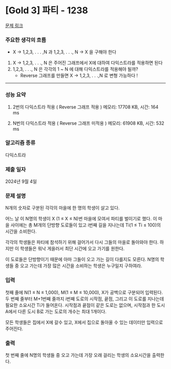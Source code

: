 # [Gold 3] 파티 - 1238

[문제 링크](https://www.acmicpc.net/problem/1238) 

### 주요한 생각의 흐름
 - X -> 1,2,3, . . . ,N 과 1,2,3, . . ., N -> X 을 구해야 한다

 1. X -> 1,2,3, . . ., N 은 주어진 그래프에서 X에 대하여 다익스트라를 적용하면 된다
 2. 1,2,3, . . ., N 은 각각의 1 ~ N 에 대해 다익스트라를 적용해야 될까?
	- Reverse 그래프를 만들면 X -> 1,2,3, . . .,N 로 변형 가능하다 !
  
---

### 성능 요약

1. 2번의 다익스트라 적용 ( Reverse 그래프 적용 )
메모리: 17708 KB, 시간: 164 ms

2. N번의 다익스트라 적용 ( Reverse 그래프 미적용 )
메모리: 61908 KB, 시간: 532 ms

### 알고리즘 종류

다익스트라

### 제출 일자

2024년 9월 4일

### 문제 설명

<p>N개의 숫자로 구분된 각각의 마을에 한 명의 학생이 살고 있다.</p>

<p>어느 날 이 N명의 학생이 X (1 ≤ X ≤ N)번 마을에 모여서 파티를 벌이기로 했다. 이 마을 사이에는 총 M개의 단방향 도로들이 있고 i번째 길을 지나는데 Ti(1 ≤ Ti ≤ 100)의 시간을 소비한다.</p>

<p>각각의 학생들은 파티에 참석하기 위해 걸어가서 다시 그들의 마을로 돌아와야 한다. 하지만 이 학생들은 워낙 게을러서 최단 시간에 오고 가기를 원한다.</p>

<p>이 도로들은 단방향이기 때문에 아마 그들이 오고 가는 길이 다를지도 모른다. N명의 학생들 중 오고 가는데 가장 많은 시간을 소비하는 학생은 누구일지 구하여라.</p>

### 입력 

<p>첫째 줄에 N(1 ≤ N ≤ 1,000), M(1 ≤ M ≤ 10,000), X가 공백으로 구분되어 입력된다. 두 번째 줄부터 M+1번째 줄까지 i번째 도로의 시작점, 끝점, 그리고 이 도로를 지나는데 필요한 소요시간 Ti가 들어온다. 시작점과 끝점이 같은 도로는 없으며, 시작점과 한 도시 A에서 다른 도시 B로 가는 도로의 개수는 최대 1개이다.</p>

<p>모든 학생들은 집에서 X에 갈수 있고, X에서 집으로 돌아올 수 있는 데이터만 입력으로 주어진다.</p>

### 출력 

 <p>첫 번째 줄에 N명의 학생들 중 오고 가는데 가장 오래 걸리는 학생의 소요시간을 출력한다.</p>
